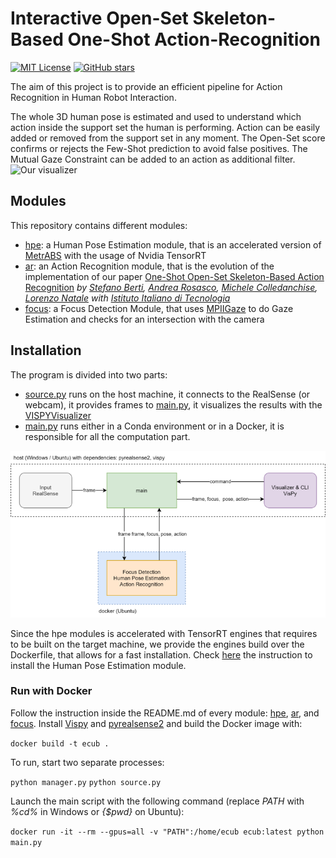 # Interactive Open-Set Skeleton-Based One-Shot Action-Recognition

[![MIT License](https://img.shields.io/badge/license-MIT-green)](https://opensource.org/licenses/MIT)
[![GitHub stars](https://img.shields.io/github/stars/stefanoberti/ISBFSAR.svg?style=flat-square&logo=github&label=Stars&logoColor=white)](https://github.com/hysts/pytorch_mpiigaze)

The aim of this project is to provide an efficient pipeline for Action Recognition in Human Robot Interaction.

The whole 3D human pose is estimated and used to understand which action inside the support set the human is performing.
Action can be easily added or removed from the support set in any moment.
The Open-Set score confirms or rejects the Few-Shot prediction to avoid false positives.
The Mutual Gaze Constraint can be added to an action as additional filter.
![Our visualizer](assets/demo.gif)
## Modules
This repository contains different modules:
- [hpe](modules/hpe): a Human Pose Estimation module, that is an accelerated version of [MetrABS](https://github.com/isarandi/metrabs) with the usage of Nvidia TensorRT
- [ar](modules/ar): an Action Recognition module, that is the evolution of the implementation of our paper [One-Shot Open-Set Skeleton-Based Action Recognition](https://arxiv.org/abs/2209.04288) _by [Stefano Berti](https://github.com/stefanoberti), [Andrea Rosasco](https://github.com/andrearosasco), [Michele Colledanchise](https://github.com/miccol), [Lorenzo Natale](https://github.com/lornat75) with [Istituto Italiano di Tecnologia](https://iit.it)_
- [focus](modules/focus): a Focus Detection Module, that uses [MPIIGaze](https://github.com/hysts/pytorch_mpiigaze) to do Gaze Estimation and checks for an intersection with the camera

## Installation

The program is divided into two parts:
- [source.py](source.py) runs on the host machine, it connects to the RealSense (or webcam), it provides frames to [main.py](main.py), it visualizes the results with the [VISPYVisualizer](../scripts/human_console.py)
- [main.py](main.py) runs either in a Conda environment or in a Docker, it is responsible for all the computation part.

![](assets/Immagine1.png)

Since the hpe modules is accelerated with TensorRT engines that requires to be built on the target machine, we provide the engines build over the Dockerfile, that allows for a fast installation.
Check [here](modules/hpe/README.md) the instruction to install the Human Pose Estimation module.


### Run with Docker
Follow the instruction inside the README.md of every module: [hpe](modules/hpe/README.md), [ar](modules/ar/README.md), and [focus](modules/focus/README.md).
Install [Vispy](https://github.com/vispy/vispy) and [pyrealsense2](https://pypi.org/project/pyrealsense2/) and build the Docker image with:

`docker build -t ecub .`

To run, start two separate processes:

`python manager.py`
`python source.py`

Launch the main script with the following command (replace _PATH_ with _%cd%_ in Windows or _{$pwd}_ on Ubuntu):

`docker run -it --rm --gpus=all -v "PATH":/home/ecub ecub:latest python main.py`
